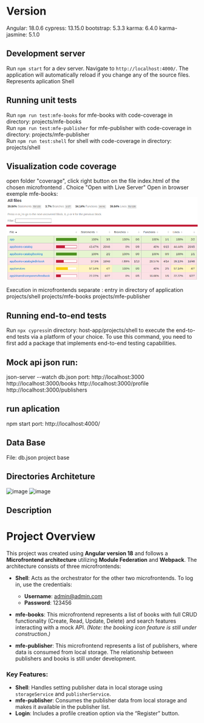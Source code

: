 # Version

Angular: 18.0.6
cypress: 13.15.0
bootstrap: 5.3.3
karma: 6.4.0
karma-jasmine: 5.1.0

## Development server

Run `npm start` for a dev server. Navigate to `http://localhost:4000/`. The application will automatically reload if you change any of the source files. Represents aplication Shell

## Running unit tests

Run `npm run test:mfe-books` for mfe-books with code-coverage  in directory: projects/mfe-books\
Run `npm run test:mfe-publisher` for mfe-publisher with code-coverage  in directory: projects/mfe-publisher\
Run `npm run test:shell` for shell with code-coverage  in directory: projects/shell

## Visualization code coverage

open folder "coverage", click right button on the file index.html of the chosen microfrontend . Choice "Open with Live Server"
Open in browser exemple mfe-books:
![alt text](image-1.png)

Execution in microfrontends separate : entry in directory of application
projects/shell
projects/mfe-books
projects/mfe-publisher


## Running end-to-end tests

Run `npx cypress`in directory: host-app/projects/shell to execute the end-to-end tests via a platform of your choice. To use this command, you need to first add a package that implements end-to-end testing capabilities.

## Mock api json run:
json-server --watch db.json
port: http://localhost:3000
http://localhost:3000/books
http://localhost:3000/profile
http://localhost:3000/publishers

## run aplication
npm start
port: http://localhost:4000/

## Data Base
File: db.json project base 
## Directories Architeture
![image](https://github.com/user-attachments/assets/5725c8e6-2253-40a5-b383-774949acc92e)
![image](https://github.com/user-attachments/assets/688d6284-e643-4505-b3bd-54c2aaa94391)

## Description
# Project Overview

This project was created using **Angular version 18** and follows a **Microfrontend architecture** utilizing **Module Federation** and **Webpack**. The architecture consists of three microfrontends:

- **Shell**: Acts as the orchestrator for the other two microfrontends. To log in, use the credentials:
  - **Username**: admin@admin.com
  - **Password**: 123456

- **mfe-books**: This microfrontend represents a list of books with full CRUD functionality (Create, Read, Update, Delete) and search features interacting with a mock API. *(Note: the booking icon feature is still under construction.)*

- **mfe-publisher**: This microfrontend represents a list of publishers, where data is consumed from local storage. The relationship between publishers and books is still under development.

### Key Features:
- **Shell**: Handles setting publisher data in local storage using `storageService` and `publisherService`.
- **mfe-publisher**: Consumes the publisher data from local storage and makes it available in the publisher list.
- **Login**: Includes a profile creation option via the “Register” button.



